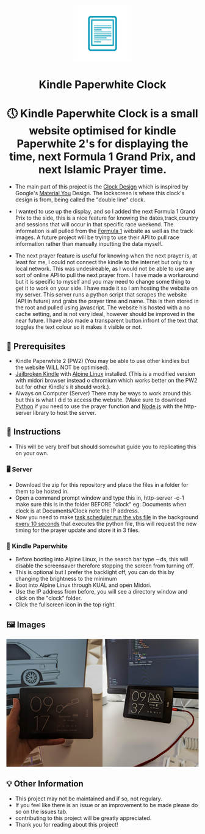 <!-- markdownlint-disable-next-line -->
<p align="center">
  <img width="150" src="kindle.png" alt="Kindle Paperwhite Logo"></a>
<h1 align="center">Kindle Paperwhite Clock</h1>

<h1 align="center">🕔 Kindle Paperwhite Clock is a small website optimised for kindle Paperwhite 2's for displaying the time, next Formula 1 Grand Prix, and next Islamic Prayer time.</h1>

- The main part of this project is the [Clock Design](/images/pixel-lockscreen-clock.png) which is inspired by Google's [Material You](https://material.io/blog/announcing-material-you) Design. The lockscreen is where this clock's design is from, being called the "double line" clock.

- I wanted to use up the display, and so I added the next Formula 1 Grand Prix to the side, this is a nice feature for knowing the dates,track,country and sessions that will occur in that specific race weekend. The information is all pulled from the [Formula 1](https://www.formula1.com/en/racing/2023.html) website as well as the track images. A future project will be trying to use their API to pull race information rather than manually inputting the data myself.

- The next prayer feature is useful for knowing when the next prayer is, at least for me, I could not connect the kindle to the internet but only to a local network. This was undesireable, as I would not be able to use any sort of online API to pull the next prayer from. I have made a workaround but it is specific to myself and you may need to change some thing to get it to work on your side. I have made it so I am hosting the website on my server. This server runs a python script that scrapes the website (API in future) and grabs the prayer time and name. This is then stored in the root and pulled using javascript. The website his hosted with a no cache setting, and is not very ideal, however should be improved in the near future. I have also made a transparent button infront of the text that toggles the text colour so it makes it visible or not.




## 🔑 Prerequisites

- Kindle Paperwhite 2 (PW2) (You may be able to use other kindles but the website WILL NOT be optimised).
- [Jailbroken Kindle](https://www.mobileread.com/forums/showthread.php?t=346037) with [Alpine Linux](https://github.com/thomaspreece/alpine_kindle/) installed. (This is a modified version with midori browser instead o chromium which works better on the PW2 but for other Kindle's it should work.).
- Always on Computer (Server) There may be ways to work around this but this is what I did to access the website. (Make sure to download [Python](https://www.python.org/) if you need to use the prayer function and [Node.js](https://nodejs.org/en) with the http-server library to host the server.




## 📄 Instructions

- This will be very breif but should somewhat guide you to replicating this on your own.


### 🖥️ Server

- Download the zip for this repository and place the files in a folder for them to be hosted in.
- Open a command prompt window and type this in, http-server -c-1 make sure this is in the folder BEFORE "clock" eg: Documents when clock is at Documents/Clock note the IP address.
- Now you need to make [task scheduler run the vbs file](/images/vbs-task-scheduler) in the background [every 10 seconds](https://superuser.com/questions/293445/windows-task-scheduler-schedule-task-to-run-once-every-10-seconds) that executes the python file, this will request the new timing for the prayer update and store it in 3 files.


### 📖 Kindle Paperwhite

- Before booting into Alpine Linux, in the search bar type ∼ds, this will disable the screensaver therefore stopping the screen from turning off.
- This is optional but I prefer the backlight off, you can do this by changing the brightness to the minimum
- Boot into Alpine Linux through KUAL and open Midori.
- Use the IP address from before, you will see a directory window and click on the "clock" folder.
- Click the fullscreen icon in the top right.




## 🖼️ Images
<img src="/images/with-prayer.jpg" width="50%"><img src="/images/without-prayer.jpg" width="50%">




## 💡 Other Information

- This project may not be maintained and if so, not regulary.
- If you feel like there is an issue or an improvement to be made please do so on the issues tab.
- contributing to this project will be greatly appreciated.
- Thank you for reading about this project!
